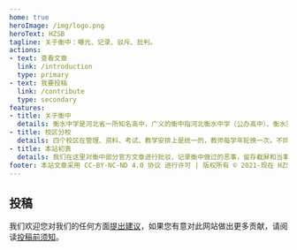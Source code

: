 ```yaml
---
home: true
heroImage: /img/logo.png
heroText: HZSB
tagline: 关于衡中：曝光、记录、驳斥、批判。
actions:
- text: 查看文章
  link: /introduction
  type: primary
- text: 我要投稿
  link: /contribute
  type: secondary
features:
- title: 关于衡中
  details: 衡水中学是河北省一所知名高中，广义的衡中指河北衡水中学（公办高中）、衡水第一中学（民办高中）、衡水中学实验学校（民办初高中）、 衡水滏阳中学（民办高中），四个校区；狭义的衡中仅指河北衡水中学。
- title: 校区分校
  details: 四个校区在管理、资料、考试、教学安排上是统一的，教师每学年轮换一次。不同校区的区别在于生源、管理细节、硬件条件等。此外，社会中还存在着大量与广义的衡中有利益联系并且使用衡中模式的学校，我们将其称作衡中系学校或衡中分校。
- title: 本站初衷
  details: 我们在这里对衡中部分官方文章进行批驳，记录衡中做过的恶事，留存截屏和当事人叙述证据，记录衡中生活细节，批判一些不合理的理念和制度。让大家对衡中有多方面的了解和思考。
footer: 本站文章采用 CC-BY-NC-ND 4.0 协议 进行许可 | 版权所有 © 2021-现在 HZSB 编辑组
---
```


## 投稿

我们欢迎您对我们的任何方面[提出建议](mailto:contact@hzsb.info)，如果您有意对此网站做出更多贡献，请阅读[投稿前须知](./contribute.md)。

<!-- ## 订阅

订阅之后，您将会收到发布文章和更新文章的邮件通知。

*我们发送的通知邮件可能会被收入垃圾邮件，请提前将 noreply@hzsb.info 加入白名单或联系人中。*

*我们不会向任何第三方泄露您的邮箱地址，更不会将您的邮箱地址用作广告营销。*

<Subscribe/> -->
